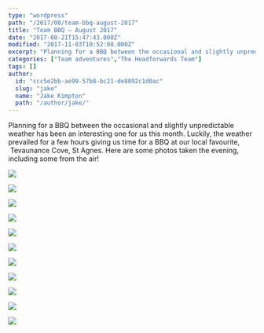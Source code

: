 ```yaml
---
type: "wordpress"
path: "/2017/08/team-bbq-august-2017"
title: "Team BBQ – August 2017"
date: "2017-08-21T15:47:43.000Z"
modified: "2017-11-03T10:52:08.000Z"
excerpt: "Planning for a BBQ between the occasional and slightly unpredictable weather has been an interesting one for us this month. Luckily, the weather prevailed for a few hours giving us time for a BBQ at our local favourite,  Tevaunance Cove, St Agnes. Here are some photos taken the evening, including some from the air!"
categories: ["Team adventures","The Headforwards Team"]
tags: []
author:
  id: "ccc5e2bb-ae99-57b8-bc21-de8892c1d0ac"
  slug: "jake"
  name: "Jake Kimpton"
  path: "/author/jake/"
---
```

Planning for a BBQ between the occasional and slightly unpredictable weather has been an interesting one for us this month. Luckily, the weather prevailed for a few hours giving us time for a BBQ at our local favourite,  Tevaunance Cove, St Agnes. Here are some photos taken the evening, including some from the air!

![](https://www.headforwards.com/wp-content/uploads/2017/08/trevaunance-cove-15-08-17_007_headforwards-web-2048-1024x575.jpg)

![](https://www.headforwards.com/wp-content/uploads/2017/08/20882596_10155623275273200_1591374532704516175_n.jpg)

![](https://www.headforwards.com/wp-content/uploads/2017/08/20800048_10155623274958200_5499520348858792656_n.jpg)

![](https://www.headforwards.com/wp-content/uploads/2017/08/trevaunance-cove-15-08-17_032_headforwards-web-2048-1024x575.jpg)

![](https://www.headforwards.com/wp-content/uploads/2017/08/20799821_10155623275353200_7865436362886855948_n.jpg)

![](https://www.headforwards.com/wp-content/uploads/2017/08/20799798_10155623274858200_6163692524957000772_n.jpg)

![](https://www.headforwards.com/wp-content/uploads/2017/08/trevaunance-cove-15-08-17_013_headforwards-web-2048-1024x575.jpg)

![](https://www.headforwards.com/wp-content/uploads/2017/08/20798972_10155623275313200_6700186016831038046_n.jpg)

![](https://www.headforwards.com/wp-content/uploads/2017/08/20770494_10155623274773200_2711845115670628052_n.jpg)

![](https://www.headforwards.com/wp-content/uploads/2017/08/20770191_10155623274678200_1687346439012110667_n.jpg)

![](https://www.headforwards.com/wp-content/uploads/2017/08/20767867_10155623275148200_1654559015711421839_n.jpg)